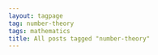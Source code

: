 ```yaml
---
layout: tagpage
tag: number-theory
tags: mathematics
title: All posts tagged "number-theory"
---
```

